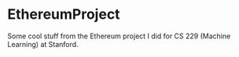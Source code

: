 # EthereumProject

Some cool stuff from the Ethereum project I did for CS 229 (Machine Learning) at Stanford.
